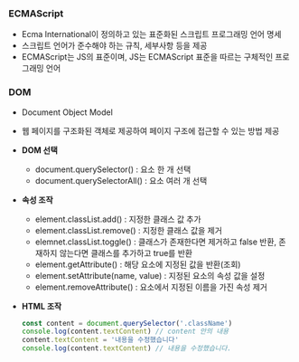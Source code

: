 ### ECMAScript

- Ecma International이 정의하고 있는 표준화된 스크립트 프로그래밍 언어 명세
- 스크립트 언어가 준수해야 하는 규칙, 세부사항 등을 제공
- ECMAScript는 JS의 표준이며, JS는 ECMAScript 표준을 따르는 구체적인 프로그래밍 언어

### DOM

- Document Object Model
- 웹 페이지를 구조화된 객체로 제공하여 페이지 구조에 접근할 수 있는 방법 제공
- **DOM 선택**
    - document.querySelector() : 요소 한 개 선택
    - document.querySelectorAll() : 요소 여러 개 선택
- **속성 조작**
    - element.classList.add() : 지정한 클래스 값 추가
    - element.classList.remove() : 지정한 클래스 값을 제거
    - elemnet.classList.toggle() : 클래스가 존재한다면 제거하고 false 반환, 존재하지 않는다면 클래스를 추가하고 true를 반환
    - element.getAttribute() : 해당 요소에 지정된 값을 반환(조회)
    - element.setAttribute(name, value) : 지정된 요소의 속성 값을 설정
    - element.removeAttribute() : 요소에서 지정된 이름을 가진 속성 제거
- **HTML 조작**
    
    ```jsx
    const content = document.querySelector('.className')
    console.log(content.textContent) // content 안의 내용
    content.textContent = '내용을 수정했습니다'
    console.log(content.textContent) // 내용을 수정했습니다.
    
    ```